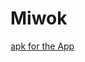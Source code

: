# Miwok

[apk for the App](https://github.com/atulsharma20may/Miwok/blob/master/app/build/outputs/apk/debug/app-debug.apk?raw=true)
